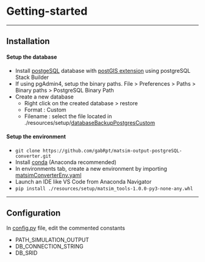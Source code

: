 # Getting-started

___

## Installation
#### Setup the database
* Install [postgeSQL](https://www.postgresql.org/) database with [postGIS extension](https://postgis.net/) using postgreSQL Stack Builder
* If using pgAdmin4, setup the binary paths. File > Preferences > Paths > Binary paths > PostgreSQL Binary Path
* Create a new database
	* Right click on the created database > restore
	* Format : Custom
	* Filename : select the file located in ./resources/setup/[databaseBackupPostgresCustom](https://github.com/gabRpt/matsim-output-postgreSQL-converter/blob/main/resources/setup/databaseBackupPostgresCustom "databaseBackupPostgresCustom")

#### Setup the environment
* `git clone https://github.com/gabRpt/matsim-output-postgreSQL-converter.git` 
* Install [conda](https://docs.conda.io/projects/conda/en/latest/user-guide/install/index.html) (Anaconda recommended)
* In environments tab, create a new environment by importing [matsimConverterEnv.yaml](https://github.com/gabRpt/matsim-output-postgreSQL-converter/blob/main/resources/setup/matsimConverterEnv.yaml "matsimConverterEnv.yaml")
* Launch an IDE like VS Code from Anaconda Navigator
* `pip install ./resources/setup/matsim_tools-1.0.0-py3-none-any.whl`


___


## Configuration
In [config.py](https://github.com/gabRpt/matsim-output-postgreSQL-converter/blob/main/src/config.py "config.py") file, edit the commented constants
* PATH_SIMULATION_OUTPUT
* DB_CONNECTION_STRING
* DB_SRID
